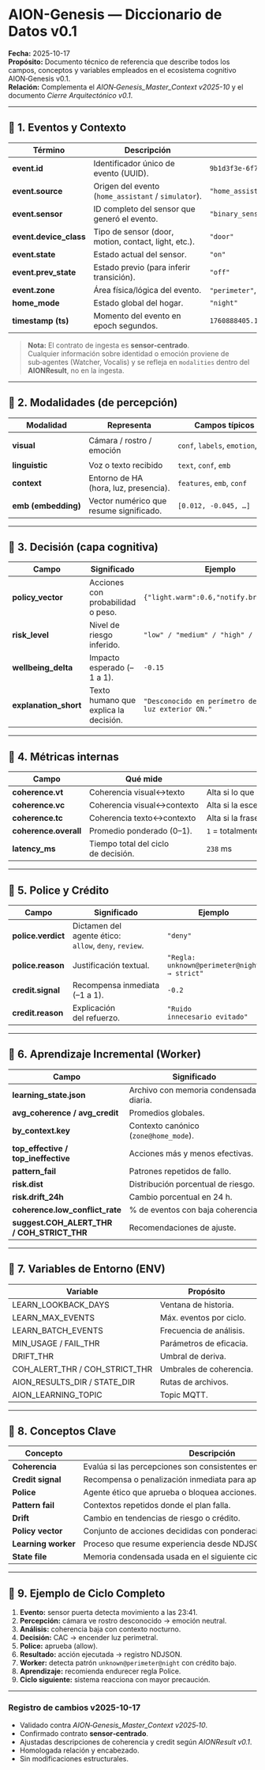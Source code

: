 # AION-Genesis — Diccionario de Datos v0.1
**Fecha:** 2025-10-17  
**Propósito:** Documento técnico de referencia que describe todos los campos, conceptos y variables empleados en el ecosistema cognitivo AION‑Genesis v0.1.  
**Relación:** Complementa el *AION‑Genesis_Master_Context v2025-10* y el documento *Cierre Arquitectónico v0.1*.

---

## 🔸 1. Eventos y Contexto

| Término | Descripción | Ejemplo |
|----------|--------------|----------|
| **event.id** | Identificador único de evento (UUID). | `9b1d3f3e‑6f7c‑4b8b‑9d3a‑221a9e0c6a33` |
| **event.source** | Origen del evento (`home_assistant` / `simulator`). | `"home_assistant"` |
| **event.sensor** | ID completo del sensor que generó el evento. | `"binary_sensor.puerta_entrada"` |
| **event.device_class** | Tipo de sensor (door, motion, contact, light, etc.). | `"door"` |
| **event.state** | Estado actual del sensor. | `"on"` |
| **event.prev_state** | Estado previo (para inferir transición). | `"off"` |
| **event.zone** | Área física/lógica del evento. | `"perimeter"`, `"living"` |
| **home_mode** | Estado global del hogar. | `"night"` |
| **timestamp (ts)** | Momento del evento en epoch segundos. | `1760888405.123` |

> **Nota:** El contrato de ingesta es **sensor‑centrado**.  
> Cualquier información sobre identidad o emoción proviene de sub‑agentes (Watcher, Vocalis) y se refleja en `modalities` dentro del **AIONResult**, no en la ingesta.

---

## 🔸 2. Modalidades (de percepción)

| Modalidad | Representa | Campos típicos | Ejemplo |
|------------|-------------|----------------|----------|
| **visual** | Cámara / rostro / emoción | `conf`, `labels`, `emotion`, `emb` | `{"labels":{"person":0.99},"emotion":{"sad":0.74}}` |
| **linguistic** | Voz o texto recibido | `text`, `conf`, `emb` | `"todo bien, solo llegué tarde"` |
| **context** | Entorno de HA (hora, luz, presencia). | `features`, `emb`, `conf` | `{"hour":"23:41","presence":true}` |
| **emb (embedding)** | Vector numérico que resume significado. | `[0.012, ‑0.045, …]` | Utilizado para medir similitud entre modalidades. |

---

## 🔸 3. Decisión (capa cognitiva)

| Campo | Significado | Ejemplo |
|--------|--------------|----------|
| **policy_vector** | Acciones con probabilidad o peso. | `{"light.warm":0.6,"notify.brief":0.3}` |
| **risk_level** | Nivel de riesgo inferido. | `"low" / "medium" / "high" / "critical"` |
| **wellbeing_delta** | Impacto esperado (–1 a 1). | `‑0.15` |
| **explanation_short** | Texto humano que explica la decisión. | `"Desconocido en perímetro de noche; luz exterior ON."` |

---

## 🔸 4. Métricas internas

| Campo | Qué mide | Comentario |
|--------|-----------|-------------|
| **coherence.vt** | Coherencia visual↔texto | Alta si lo que se ve coincide con lo que se dice. |
| **coherence.vc** | Coherencia visual↔contexto | Alta si la escena concuerda con el entorno. |
| **coherence.tc** | Coherencia texto↔contexto | Alta si la frase coincide con la situación. |
| **coherence.overall** | Promedio ponderado (0–1). | `1` = totalmente coherente. |
| **latency_ms** | Tiempo total del ciclo de decisión. | `238` ms |

---

## 🔸 5. Police y Crédito

| Campo | Significado | Ejemplo |
|--------|--------------|----------|
| **police.verdict** | Dictamen del agente ético: `allow`, `deny`, `review`. | `"deny"` |
| **police.reason** | Justificación textual. | `"Regla: unknown@perimeter@night → strict"` |
| **credit.signal** | Recompensa inmediata (–1 a 1). | `‑0.2` |
| **credit.reason** | Explicación del refuerzo. | `"Ruido innecesario evitado"` |

---

## 🔸 6. Aprendizaje Incremental (Worker)

| Campo | Significado | Ejemplo |
|--------|-------------|----------|
| **learning_state.json** | Archivo con memoria condensada diaria. | Guarda promedios y patrones. |
| **avg_coherence / avg_credit** | Promedios globales. | `0.71`, `0.08` |
| **by_context.key** | Contexto canónico (`zone@home_mode`). | `"perimeter@night"` |
| **top_effective / top_ineffective** | Acciones más y menos efectivas. | `["light.warm",0.19]` / `["siren",-0.27]` |
| **pattern_fail** | Patrones repetidos de fallo. | `["unknown@perimeter@night"]` |
| **risk.dist** | Distribución porcentual de riesgo. | `{"low":0.28,"high":0.24}` |
| **risk.drift_24h** | Cambio porcentual en 24 h. | `{"critical":+0.02}` |
| **coherence.low_conflict_rate** | % de eventos con baja coherencia. | `0.18` |
| **suggest.COH_ALERT_THR / COH_STRICT_THR** | Recomendaciones de ajuste. | `"+0.03"` |

---

## 🔸 7. Variables de Entorno (ENV)

| Variable | Propósito | Valor típico |
|-----------|------------|---------------|
| LEARN_LOOKBACK_DAYS | Ventana de historia. | 7 |
| LEARN_MAX_EVENTS | Máx. eventos por ciclo. | 20000 |
| LEARN_BATCH_EVENTS | Frecuencia de análisis. | 500 |
| MIN_USAGE / FAIL_THR | Parámetros de eficacia. | 25 / ‑0.10 |
| DRIFT_THR | Umbral de deriva. | 0.08 |
| COH_ALERT_THR / COH_STRICT_THR | Umbrales de coherencia. | 0.35 / 0.25 |
| AION_RESULTS_DIR / STATE_DIR | Rutas de archivos. | `/data/aion/results`, `/data/aion/state` |
| AION_LEARNING_TOPIC | Topic MQTT. | `"aion/learning/state"` |

---

## 🔸 8. Conceptos Clave

| Concepto | Descripción |
|-----------|-------------|
| **Coherencia** | Evalúa si las percepciones son consistentes entre sí. |
| **Credit signal** | Recompensa o penalización inmediata para aprendizaje por refuerzo. |
| **Police** | Agente ético que aprueba o bloquea acciones. |
| **Pattern fail** | Contextos repetidos donde el plan falla. |
| **Drift** | Cambio en tendencias de riesgo o crédito. |
| **Policy vector** | Conjunto de acciones decididas con ponderación. |
| **Learning worker** | Proceso que resume experiencia desde NDJSON. |
| **State file** | Memoria condensada usada en el siguiente ciclo. |

---

## 🔸 9. Ejemplo de Ciclo Completo

1. **Evento:** sensor puerta detecta movimiento a las 23:41.  
2. **Percepción:** cámara ve rostro desconocido → emoción neutral.  
3. **Análisis:** coherencia baja con contexto nocturno.  
4. **Decisión:** CAC → encender luz perimetral.  
5. **Police:** aprueba (allow).  
6. **Resultado:** acción ejecutada → registro NDJSON.  
7. **Worker:** detecta patrón `unknown@perimeter@night` con crédito bajo.  
8. **Aprendizaje:** recomienda endurecer regla Police.  
9. **Ciclo siguiente:** sistema reacciona con mayor precaución.

---

### Registro de cambios v2025-10-17
- Validado contra *AION‑Genesis_Master_Context v2025‑10*.  
- Confirmado contrato **sensor‑centrado**.  
- Ajustadas descripciones de coherencia y credit según *AIONResult v0.1*.  
- Homologada relación y encabezado.  
- Sin modificaciones estructurales.


